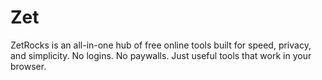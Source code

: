 # Zet
ZetRocks is an all-in-one hub of free online tools built for speed, privacy, and simplicity. No logins. No paywalls. Just useful tools that work in your browser.
